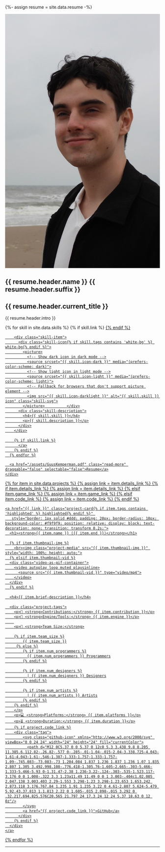 ﻿---
layout: page
title: 
description: Portfolio of Guus Kemperman, an engine programmer specializing in scripting and runtime reflection.
---

{%- assign resume = site.data.resume -%}

<section class="intro">
  <div class="intro-content">
    <div class="image-wrapper">
      <img src="/img/resume/profilepic2.jpg" alt="Guus Kemperman" class="intro-image">
    </div>
    <div class="intro-text">
      <h1>{{ resume.header.name }} {{ resume.header.suffix }}</h1>
      <h2>{{ resume.header.current_title }}</h2>
      <p>{{ resume.header.intro }}</p>
      <div class="skills-container">
      {% for skill in site.data.skills %}
        {% if skill.link %}
          <a href="{{ skill.link }}" class="skill-item">
        {% endif %}
        
        <div class="skill-item">
          <div class="skill-icon{% if skill.tags contains 'white-bg' %} white-bg{% endif %}">
            <picture>
              <!-- Show dark icon in dark mode -->
              <source srcset="{{ skill.icon-dark }}" media="(prefers-color-scheme: dark)">
              <!-- Show light icon in light mode -->
              <source srcset="{{ skill.icon-light }}" media="(prefers-color-scheme: light)">
              <!-- Fallback for browsers that don't support picture element -->
              <img src="{{ skill.icon-darklight }}" alt="{{ skill.skill }} icon" class="skill-svg">
            </picture>          </div>
          <div class="skill-description">
            <h4>{{ skill.skill }}</h4>
            <p>{{ skill.description }}</p>
          </div>
        </div>

        {% if skill.link %}
          </a>
        {% endif %}
      {% endfor %}
</div>

      <a href="/assets/GuusKemperman.pdf" class="read-more" draggable="false" selectable="false">Resume</a>
    </div>
  </div>
</section>

<div class="project-grid">
  {% for item in site.data.projects %}
    {% assign link = item.details_link %}
    {% if item.details_link %}
      {% assign link = item.details_link %}
    {% elsif item.game_link %}
      {% assign link = item.game_link %}
    {% elsif item.code_link %}
      {% assign link = item.code_link %}
    {% endif %}

    <a href="{{ link }}" class="project-card{% if item.tags contains 'highlighted' %} highlighted{% endif %}" 
       style="border: 1px solid #ddd; padding: 20px; border-radius: 10px; background-color: #f9f9f9; position: relative; display: block; text-decoration: none; transition: transform 0.2s;">
      <h1><strong>{{ item.name }} ({{ item.end }})</strong></h1>

      {% if item.thumbnail-img %}
        <br><img class="project-media" src="{{ item.thumbnail-img }}" style="width: 100%; height: auto;">
      {% elsif item.thumbnail-vid %}
      <div class="video-as-gif-container">
        <video autoplay loop muted playsinline>
          <source src="{{ item.thumbnail-vid }}" type="video/mp4">
        </video>
      </div>
      {% endif %}

      <h4>{{ item.brief-description }}</h4>

      <div class="project-tags">
        <p>🧠 <strong>Contributions:</strong> {{ item.contribution }}</p>
        <p>🔧 <strong>Engine/Tools:</strong> {{ item.engine }}</p>
        
        <p>👥 <strong>Team Size:</strong>

        {% if item.team_size %}
            {{ item.team_size }}
         {% else %}
            {% if item.num_programmers %}
              {{ item.num_programmers }} Programmers
            {% endif %}

            {% if item.num_designers %}
              | {{ item.num_designers }} Designers
            {% endif %}

            {% if item.num_artists %}
              | {{ item.num_artists }} Artists
            {% endif %}
        {% endif %}
        </p>
        <p>💻 <strong>Platforms:</strong> {{ item.platforms }}</p>
        <p>⏳ <strong>Duration:</strong> {{ item.duration }}</p>
        {% if project.code_link %}
        <div class="tag">
            <svg class="github-icon" xmlns="http://www.w3.org/2000/svg" viewBox="0 0 24 24" width="24" height="24" fill="currentColor">
              <path d="M12 0C5.37 0 0 5.37 0 12c0 5.3 3.438 9.8 8.205 11.385.6.112.82-.26.82-.577 0-.285-.01-1.04-.015-2.04-3.338.725-4.043-1.61-4.043-1.61-.546-1.387-1.333-1.757-1.333-1.757-1.09-.745.083-.73.083-.73 1.204.084 1.837 1.236 1.837 1.236 1.07 1.835 2.807 1.305 3.492.998.108-.776.418-1.305.76-1.605-2.665-.303-5.466-1.333-5.466-5.93 0-1.31.47-2.38 1.236-3.22-.124-.303-.535-1.523.117-3.176 0 0 1.008-.322 3.3 1.23a11.49 11.49 0 0 1 3.003-.404c1.02.005 2.047.138 3.003.403 2.29-1.553 3.298-1.23 3.298-1.23.653 1.653.242 2.873.118 3.176.767.84 1.235 1.91 1.235 3.22 0 4.61-2.807 5.624-5.479 5.92.43.37.813 1.1.813 2.22 0 1.605-.015 2.898-.015 3.292 0 .32.217.694.825.576C20.565 21.797 24 17.3 24 12 24 5.37 18.63 0 12 0z"/>
            </svg>
            <a href="{{ project.code_link }}">GitHub</a>
          </div>
        {% endif %}
      </div>
    </a>
  {% endfor %}
</div>


----


